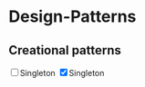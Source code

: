 # Design-Patterns

<h2>Creational patterns</h2>
<p><input type="checkbox">Singleton
<input type="checkbox" checked ><label>Singleton</label>
  
<!--<h2>Structural patterns</h2>-->
  
<!--<h2>Behavioral patterns</h2>-->

<!--<h2>Concurrency patterns</h2>-->
